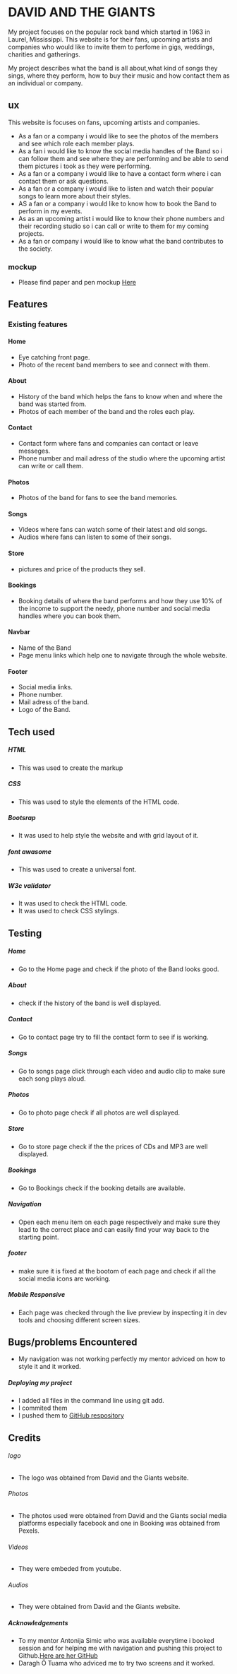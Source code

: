 # DAVID AND THE GIANTS

My project focuses on the popular rock band which started in 1963 in Laurel, Mississippi. This website is for their fans, upcoming artists and companies who would like to invite them to perfome in gigs, weddings, charities and gatherings.

My project describes what the band is all about,what kind of songs they sings, where they perform, how to buy their music and how contact them as an individual or company. 

## ux

This website is focuses on fans, upcoming artists and companies.
- As  a fan or a company i would like to see the photos of the members and see which role each member plays.
- As a fan i would like to know the social media handles of the Band so i can follow them and see where they are performing and be able to send them pictures i took as they were performing.
- As a fan or a company i would like to have a contact form where i can contact them or ask questions.
- As a fan or a company i would like to listen and watch their popular songs to learn more about their styles.
- AS a fan or a company i would like to know how to book the Band to perform in my events.
- As as an upcoming artist i would like to know their phone numbers and their  recording studio so i can call or write to them for my coming  projects. 
- As a fan or company i would like to know what the band contributes to the society.

### mockup
- Please find paper and pen mockup [Here](https://scontent.farn1-1.fna.fbcdn.net/v/t1.15752-9/67824073_711808149270552_4838962334678384640_n.jpg?_nc_cat=108&_nc_oc=AQn5ZwnRH5mDy4s7eukRG4ds59ds7c-yu2oACH6qH0WvQozdVbmygP62Sy8pU51QQeY&_nc_ht=scontent.farn1-1.fna&oh=e190f58474836add4de391f649fd097d&oe=5DE59C1A)

## Features
### Existing features
#### Home
- Eye catching front page.
- Photo of the recent band members to see and connect with them.
#### About 
- History of the band which helps the fans to know when and where the band was started from.
- Photos of each member of the band and the roles each play.
#### Contact
- Contact form where fans and companies can contact or leave messeges.
- Phone number and mail adress of the studio where the upcoming artist can write or call them.
#### Photos
- Photos of the band for fans to see the band memories.
#### Songs
- Videos where fans can watch some of their latest and old songs.
- Audios where fans can listen to some of their songs.
#### Store
- pictures and price of the products they sell.
#### Bookings
- Booking details of where the band performs and how they use 10% of the income to support the needy, phone number and social media handles where you can book them.
#### Navbar
- Name of the Band
- Page menu links which help one to navigate through the whole website.
#### Footer
- Social media links.
- Phone number.
- Mail adress of the band.
- Logo of the Band.
## Tech used
##### HTML
- This was used to create the markup
##### CSS
- This was used to style the elements of the HTML code.
##### Bootsrap
- It was used to help style the website and with grid layout of it.
##### font awasome
- This was used to create a universal font.
##### W3c validator
- It was used to check the HTML code.
- It was used to check CSS stylings.
## Testing
##### Home
- Go to the Home page and check if the photo of the Band looks good.
##### About
- check if the history of the band is well displayed.
##### Contact
- Go to contact page try to fill the contact form to see if is working.
##### Songs
- Go to songs page click through each video and audio clip to make sure each song plays aloud.
##### Photos
- Go to photo page check if all photos are well displayed.
##### Store
- Go to store page check if the the prices of CDs and MP3 are well displayed.
##### Bookings
- Go to Bookings check if the booking details are available.
##### Navigation
- Open each menu item on each page respectively and make sure they lead to the correct place and can easily find your way back to the starting point.
##### footer
- make sure it is fixed at the bootom of each page and check
if all the social media icons are working.
##### Mobile Responsive
- Each page was checked through the live preview by inspecting it in dev tools and choosing different screen sizes.
## Bugs/problems Encountered
- My navigation was not working perfectly my mentor adviced on how to style it and it worked.
##### Deploying my project
- I added all files in the command line using git add.
- I commited them 
- I pushed them to [GitHub respository](https://github.com/macharia63/my_first_website/tree/master/assets/css)
## Credits
###### logo
- The logo was obtained from David and the Giants website.
###### Photos
- The photos used were obtained from David and the Giants social media platforms especially facebook and one in Booking was obtained from Pexels.
###### Videos
- They were embeded from youtube.
###### Audios
- They were obtained from David and the Giants website.
##### Acknowledgements
- To my mentor Antonija Simic who was available everytime i booked session and for helping me with navigation and pushing this project to Github.[Here are her GitHub](https://github.com/tonkec)
- Daragh Ö Tuama who adviced me to try two screens and it worked.




